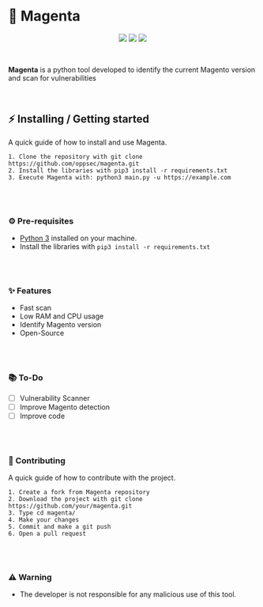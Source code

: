 # 🍊 Magenta

<p align="center">
    <img src="https://img.shields.io/github/license/oppsec/magenta?color=magenta&logo=github&logoColor=magenta&style=for-the-badge">
    <img src="https://img.shields.io/github/issues/oppsec/magenta?color=magenta&logo=github&logoColor=magenta&style=for-the-badge">
    <img src="https://img.shields.io/github/stars/oppsec/magenta?color=magenta&label=STARS&logo=github&logoColor=magenta&style=for-the-badge">
</p>

<br>

<p> <b>Magenta</b> is a python tool developed to identify the current Magento version and scan for vulnerabilities </p>

<br>

## ⚡ Installing / Getting started

<p> A quick guide of how to install and use Magenta. </p>

```
1. Clone the repository with git clone https://github.com/oppsec/magenta.git
2. Install the libraries with pip3 install -r requirements.txt
3. Execute Magenta with: python3 main.py -u https://example.com
```

<br><br>

### ⚙️ Pre-requisites
- [Python 3](https://www.python.org/downloads/) installed on your machine.
- Install the libraries with `pip3 install -r requirements.txt`

<br><br>

### ✨ Features
- Fast scan
- Low RAM and CPU usage
- Identify Magento version
- Open-Source

<br><br>

### 📚 To-Do
- [ ] Vulnerability Scanner
- [ ] Improve Magento detection
- [ ] Improve code

<br><br>

### 🔨 Contributing

A quick guide of how to contribute with the project.

```
1. Create a fork from Magenta repository
2. Download the project with git clone https://github.com/your/magenta.git
3. Type cd magenta/
4. Make your changes
5. Commit and make a git push
6. Open a pull request
```

<br><br>

### ⚠️ Warning
- The developer is not responsible for any malicious use of this tool.
